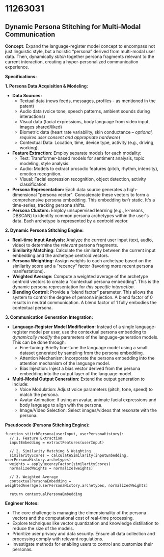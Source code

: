 # 11263031

## Dynamic Persona Stitching for Multi-Modal Communication

**Concept:** Expand the language-register model concept to encompass not just linguistic style, but a holistic “persona” derived from multi-modal user data. Then, dynamically *stitch* together persona fragments relevant to the current interaction, creating a hyper-personalized communication experience.

**Specifications:**

**1. Persona Data Acquisition & Modeling:**

*   **Data Sources:**
    *   Textual data (news feeds, messages, profiles - as mentioned in the patent)
    *   Audio data (voice tone, speech patterns, ambient sounds during interactions)
    *   Visual data (facial expressions, body language from video input, images shared/liked)
    *   Biometric data (heart rate variability, skin conductance – *optional, requires user consent and appropriate hardware*)
    *   Contextual Data: Location, time, device type, activity (e.g., driving, working).
*   **Feature Extraction:** Employ separate models for each modality:
    *   Text: Transformer-based models for sentiment analysis, topic modeling, style analysis.
    *   Audio: Models to extract prosodic features (pitch, rhythm, intensity), emotion recognition.
    *   Visual: Facial expression recognition, object detection, activity classification.
*   **Persona Representation:**  Each data source generates a high-dimensional "persona vector". Concatenate these vectors to form a comprehensive persona embedding.  This embedding *isn't* static. It's a time-series, tracking persona shifts.
*   **Persona Clusters:** Employ unsupervised learning (e.g., k-means, DBSCAN) to identify common persona archetypes within the user's data. Each archetype is represented by a centroid vector.

**2. Dynamic Persona Stitching Engine:**

*   **Real-time Input Analysis:**  Analyze the current user input (text, audio, video) to determine the *relevant* persona fragments.
*   **Similarity Matching:** Calculate the similarity between the current input embedding and the archetype centroid vectors.
*   **Persona Weighting:**  Assign weights to each archetype based on the similarity score and a “recency” factor (favoring more recent persona manifestations).
*   **Weighted Average:** Compute a weighted average of the archetype centroid vectors to create a “contextual persona embedding”. This is the dynamic persona representation for *this specific interaction*.
*   **Blending Control:** Provide a “blend factor” parameter. This allows the system to control the degree of persona injection. A blend factor of 0 results in neutral communication. A blend factor of 1 fully embodies the contextual persona.

**3. Communication Generation Integration:**

*   **Language-Register Model Modification:** Instead of a single language-register model per user, use the contextual persona embedding to *dynamically modify* the parameters of the language-generation models.  This can be done through:
    *   Fine-tuning:  Briefly fine-tune the language model using a small dataset generated by sampling from the persona embedding.
    *   Attention Mechanism:  Incorporate the persona embedding into the attention mechanism of the language model.
    *   Bias Injection:  Inject a bias vector derived from the persona embedding into the output layer of the language model.
*   **Multi-Modal Output Generation:** Extend the output generation to include:
    *   Voice Modulation: Adjust voice parameters (pitch, tone, speed) to match the persona.
    *   Avatar Animation:  If using an avatar, animate facial expressions and body language to align with the persona.
    *   Image/Video Selection:  Select images/videos that resonate with the persona.

**Pseudocode (Persona Stitching Engine):**

```
function stitchPersona(userInput, userPersonaHistory):
  // 1. Feature Extraction
  inputEmbedding = extractFeatures(userInput)

  // 2. Similarity Matching & Weighting
  similarityScores = calculateSimilarity(inputEmbedding, userPersonaHistory.archetypes)
  weights = applyRecencyFactor(similarityScores)
  normalizedWeights = normalize(weights)

  // 3. Weighted Average
  contextualPersonaEmbedding = weightedAverage(userPersonaHistory.archetypes, normalizedWeights)

  return contextualPersonaEmbedding
```

**Engineer Notes:**

*   The core challenge is managing the dimensionality of the persona vectors and the computational cost of real-time processing.
*   Explore techniques like vector quantization and knowledge distillation to reduce the size of the models.
*   Prioritize user privacy and data security. Ensure all data collection and processing comply with relevant regulations.
*   Investigate methods for enabling users to control and customize their personas.